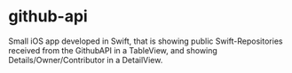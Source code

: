 # github-api
Small iOS app developed in Swift, that is showing public Swift-Repositories received from the GithubAPI in a TableView, and showing Details/Owner/Contributor in a DetailView. 
